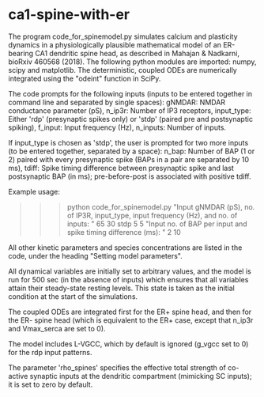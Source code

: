# ca1-spine-with-er

The program code_for_spinemodel.py simulates calcium and plasticity dynamics in a physiologically plausible mathematical model of an ER-bearing CA1 
dendritic spine head, as described in Mahajan & Nadkarni, bioRxiv 460568 (2018). The following python modules are imported: 
numpy, scipy and matplotlib. The deterministic, coupled ODEs are numerically integrated using the "odeint" function in SciPy.
 
The code prompts for the following inputs (inputs to be entered together in command line and separated by single spaces):
gNMDAR:       NMDAR conductance parameter (pS),
n_ip3r:       Number of IP3 receptors,
input_type:   Either 'rdp' (presynaptic spikes only) or 'stdp' (paired pre and postsynaptic spiking),
f_input:      Input frequency (Hz), 
n_inputs:     Number of  inputs.

If input_type is chosen as 'stdp', the user is prompted for two more inputs (to be entered together, separated by a space):
n_bap:   Number of BAP (1 or 2) paired with every presynaptic spike (BAPs in a pair are separated by 10 ms),
tdiff:   Spike timing difference between presynaptic spike and last postsynaptic BAP (in ms); pre-before-post is
         associated with positive tdiff.

Example usage: 
>>>python code_for_spinemodel.py
"Input gNMDAR (pS), no. of IP3R, input_type, input frequency (Hz), and no. of inputs: "
65 30 stdp 5 5
"Input no. of BAP per input and spike timing difference (ms): "
2 10

All other kinetic parameters and species concentrations are listed in the code, under the heading "Setting model parameters".

All dynamical variables are initially set to arbitrary values, and the model is run for 500 sec (in the absence of inputs) 
which ensures that all variables attain their steady-state resting levels. This state is taken as the initial condition 
at the start of the simulations.
 
The coupled ODEs are integrated first for the ER+ spine head, and then for the ER- spine head (which is equivalent to the 
ER+ case, except that n_ip3r and Vmax_serca are set to 0).

The model includes L-VGCC, which by default is ignored (g_vgcc set to 0) for the rdp input patterns.

The parameter 'rho_spines' specifies the effective total strength of co-active synaptic inputs at the dendritic compartment 
(mimicking SC inputs); it is set to zero by default. 
